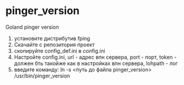 # pinger_version
Goland pinger version
1. установите дистрибутив fping
2. Скачайте с репозитория проект
3. скопируйте config_def.ini в config.ini
4. Настройте config.ini, url - адрес впн сервера, port - порт, token - должен бть такойже как в настройках впн сервера, lohpath - лог
5. введите команду: ln -s <путь до файла pinger_version> /usr/bin/pinger_version
